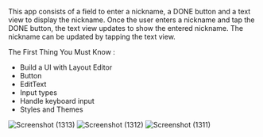 This app consists of a field to enter a nickname, a DONE button and a text view to display the nickname. Once the user enters a nickname and tap the DONE button, the text view updates to show the entered nickname. The nickname can be updated by tapping the text view.

The First Thing You Must Know :
- Build a UI with Layout Editor
- Button
- EditText
- Input types
- Handle keyboard input
- Styles and Themes

![Screenshot (1313)](https://user-images.githubusercontent.com/72388016/153531112-e45f237d-e0be-470c-b974-452df142dc71.png)
![Screenshot (1312)](https://user-images.githubusercontent.com/72388016/153531116-9b514d7c-f9e2-404e-a2c2-2c9846d5470b.png)
![Screenshot (1311)](https://user-images.githubusercontent.com/72388016/153531121-78a4201d-b52f-4bd3-99c2-296834f6b76a.png)

